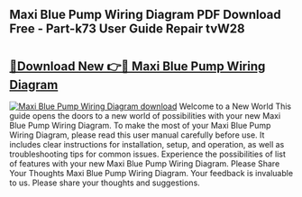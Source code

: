 ## Maxi Blue Pump Wiring Diagram PDF Download Free - Part-k73 User Guide Repair tvW28

# <h2><a href="http://dfk0mpo.blite.top/?on=Maxi+Blue+Pump+Wiring+Diagram">🔗Download New 👉🔴 Maxi Blue Pump Wiring Diagram</a></h2>

[![Maxi Blue Pump Wiring Diagram download](https://i.imgur.com/lujVjoI.png)](http://dfk0mpo.blite.top/?on=Maxi+Blue+Pump+Wiring+Diagram)
Welcome to a New World This guide opens the doors to a new world of possibilities with your new Maxi Blue Pump Wiring Diagram. To make the most of your Maxi Blue Pump Wiring Diagram, please read this user manual carefully before use. It includes clear instructions for installation, setup, and operation, as well as troubleshooting tips for common issues. Experience the possibilities of list of features with your new Maxi Blue Pump Wiring Diagram. Please Share Your Thoughts Maxi Blue Pump Wiring Diagram. Your feedback is invaluable to us. Please share your thoughts and suggestions.
